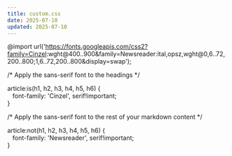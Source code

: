 ```yaml
---
title: custom.css
date: 2025-07-10
updated: 2025-07-10
---
```


@import url('<https://fonts.googleapis.com/css2?family=Cinzel>:wght@400..900&family=Newsreader:ital,opsz,wght@0,6..72,200..800;1,6..72,200..800&display=swap');

/* Apply the sans-serif font to the headings */

article:is(h1, h2, h3, h4, h5, h6) {  
   font-family: 'Cinzel', serif!important;  
}

/* Apply the sans-serif font to the rest of your markdown content */

article:not(h1, h2, h3, h4, h5, h6) {  
   font-family: 'Newsreader', serif!important;  
}
